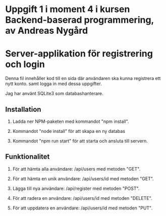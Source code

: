 # Uppgift 1 i moment 4 i kursen Backend-baserad programmering, av Andreas Nygård

# Server-applikation för registrering och login

Denna fil innehåller kod till en sida där användaren ska kunna registrera ett nytt konto. samt logga in med dessa uppgifter.

Jag har använt SQLite3 som databashanterare.

## Installation

1. Ladda ner NPM-paketen med kommandot "npm install".

2. Kommandot "node install" för att skapa en ny databas

3. Kommandot "npm run start" för att starta och ansluta till servern.

## Funktionalitet

1. För att hämta alla användare:
   /api/users med metoden "GET".

2. För att hämta en unik användare:
   /api/users/id med metoden "GET".

3. Lägga till nya användare:
   /api/register med metoden "POST".

4. För att radera en användare:
   /api/users/id med metoden "DELETE".

5. För att uppdatera en användare:
   /api/users/id med metoden "PUT".
